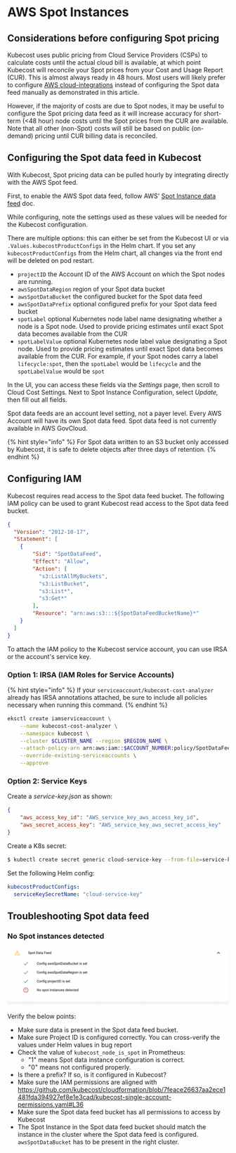 # AWS Spot Instances

## Considerations before configuring Spot pricing

Kubecost uses public pricing from Cloud Service Providers (CSPs) to calculate costs until the actual cloud bill is available, at which point Kubecost will reconcile your Spot prices from your Cost and Usage Report (CUR). This is almost always ready in 48 hours. Most users will likely prefer to configure [AWS cloud-integrations](aws-cloud-integrations.md) instead of configuring the Spot data feed manually as demonstrated in this article.

However, if the majority of costs are due to Spot nodes, it may be useful to configure the Spot pricing data feed as it will increase accuracy for short-term (<48 hour) node costs until the Spot prices from the CUR are available. Note that all other (non-Spot) costs will still be based on public (on-demand) pricing until CUR billing data is reconciled.

## Configuring the Spot data feed in Kubecost

With Kubecost, Spot pricing data can be pulled hourly by integrating directly with the AWS Spot feed.

First, to enable the AWS Spot data feed, follow AWS' [Spot Instance data feed](https://docs.aws.amazon.com/AWSEC2/latest/UserGuide/spot-data-feeds.html) doc.

While configuring, note the settings used as these values will be needed for the Kubecost configuration.

There are multiple options: this can either be set from the Kubecost UI or via `.Values.kubecostProductConfigs` in the Helm chart. If you set any `kubecostProductConfigs` from the Helm chart, all changes via the front end will be deleted on pod restart.

* `projectID` the Account ID of the AWS Account on which the Spot nodes are running.
* `awsSpotDataRegion` region of your Spot data bucket
* `awsSpotDataBucket` the configured bucket for the Spot data feed
* `awsSpotDataPrefix` optional configured prefix for your Spot data feed bucket
* `spotLabel` optional Kubernetes node label name designating whether a node is a Spot node. Used to provide pricing estimates until exact Spot data becomes available from the CUR
* `spotLabelValue` optional Kubernetes node label value designating a Spot node. Used to provide pricing estimates until exact Spot data becomes available from the CUR. For example, if your Spot nodes carry a label `lifecycle:spot`, then the `spotLabel` would be `lifecycle` and the `spotLabelValue` would be `spot`

In the UI, you can access these fields via the _Settings_ page, then scroll to Cloud Cost Settings. Next to Spot Instance Configuration, select _Update,_ then fill out all fields.

Spot data feeds are an account level setting, not a payer level. Every AWS Account will have its own Spot data feed. Spot data feed is not currently available in AWS GovCloud.

{% hint style="info" %}
For Spot data written to an S3 bucket only accessed by Kubecost, it is safe to delete objects after three days of retention.
{% endhint %}

## Configuring IAM

Kubecost requires read access to the Spot data feed bucket. The following IAM policy can be used to grant Kubecost read access to the Spot data feed bucket.

```json
{
  "Version": "2012-10-17",
  "Statement": [
    {
        "Sid": "SpotDataFeed",
        "Effect": "Allow",
        "Action": [
          "s3:ListAllMyBuckets",
          "s3:ListBucket",
          "s3:List*",
          "s3:Get*"
        ],
        "Resource": "arn:aws:s3:::${SpotDataFeedBucketName}*"
    }
  ]
}
```

To attach the IAM policy to the Kubecost service account, you can use IRSA or the account's service key.

### Option 1: IRSA (IAM Roles for Service Accounts)

{% hint style="info" %}
If your `serviceaccount/kubecost-cost-analyzer` already has IRSA annotations attached, be sure to include all policies necessary when running this command.
{% endhint %}

```bash
eksctl create iamserviceaccount \
    --name kubecost-cost-analyzer \
    --namespace kubecost \
    --cluster $CLUSTER_NAME --region $REGION_NAME \
    --attach-policy-arn arn:aws:iam::$ACCOUNT_NUMBER:policy/SpotDataFeed \
    --override-existing-serviceaccounts \
    --approve
```

### Option 2: Service Keys

Create a _service-key.json_ as shown:

```json
{
    "aws_access_key_id": "AWS_service_key_aws_access_key_id",
    "aws_secret_access_key": "AWS_service_key_aws_secret_access_key"
}
```

Create a K8s secret:

```bash
$ kubectl create secret generic cloud-service-key --from-file=service-key.json
```

Set the following Helm config:

```yaml
kubecostProductConfigs:
  serviceKeySecretName: "cloud-service-key"
```

## Troubleshooting Spot data feed

### No Spot instances detected

![No spot instances are found in the Spot Data Feed](../../../../images/aws-spot-image-none.png)

Verify the below points:

* Make sure data is present in the Spot data feed bucket.
* Make sure Project ID is configured correctly. You can cross-verify the values under Helm values in bug report
* Check the value of `kubecost_node_is_spot` in Prometheus:
  * "1" means Spot data instance configuration is correct.
  * "0" means not configured properly.
* Is there a prefix? If so, is it configured in Kubecost?
* Make sure the IAM permissions are aligned with https://github.com/kubecost/cloudformation/blob/7feace26637aa2ece1481fda394927ef8e1e3cad/kubecost-single-account-permissions.yaml#L36
* Make sure the Spot data feed bucket has all permissions to access by Kubecost
* The Spot Instance in the Spot data feed bucket should match the instance in the cluster where the Spot data feed is configured. `awsSpotDataBucket` has to be present in the right cluster.
